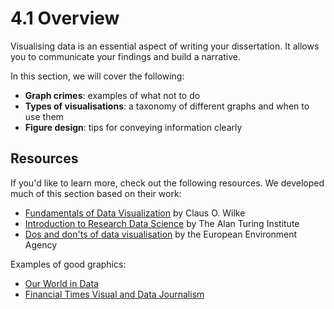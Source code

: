 # 4.1 Overview

Visualising data is an essential aspect of writing your dissertation. It allows you to communicate your findings and build a narrative.

In this section, we will cover the following:
* **Graph crimes**: examples of what not to do
* **Types of visualisations**: a taxonomy of different graphs and when to use them
* **Figure design**: tips for conveying information clearly

## Resources

If you'd like to learn more, check out the following resources. We developed much of this section based on their work:
* [Fundamentals of Data Visualization](https://clauswilke.com/dataviz/) by Claus O. Wilke
* [Introduction to Research Data Science](https://alan-turing-institute.github.io/rds-course/index.html) by The Alan Turing Institute
* [Dos and don'ts of data visualisation](https://www.eea.europa.eu/data-and-maps/daviz/learn-more/chart-dos-and-donts/) by the European Environment Agency

Examples of good graphics:
* [Our World in Data](https://ourworldindata.org/)
* [Financial Times Visual and Data Journalism](https://www.ft.com/visual-and-data-journalism)